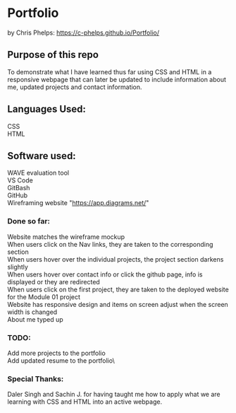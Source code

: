 # Portfolio
by Chris Phelps: https://c-phelps.github.io/Portfolio/

## Purpose of this repo
To demonstrate what I have learned thus far using CSS and HTML in a responsive webpage that can later be updated to include information about me, updated projects and contact information.

## Languages Used:
CSS\
HTML

## Software used:
WAVE evaluation tool\
VS Code\
GitBash\
GitHub\
Wireframing website "https://app.diagrams.net/"

### Done so far:
Website matches the wireframe mockup\
When users click on the Nav links, they are taken to the corresponding section\
When users hover over the individual projects, the project section darkens slightly\
When users hover over contact info or click the github page, info is displayed or they are redirected\
When users click on the first project, they are taken to the deployed website for the Module 01 project\
Website has responsive design and items on screen adjust when the screen width is changed\
About me typed up

### TODO:
Add more projects to the portfolio\
Add updated resume to the portfolio\


### Special Thanks:
Daler Singh and Sachin J. for having taught me how to apply what we are learning with CSS and HTML into an active webpage.
